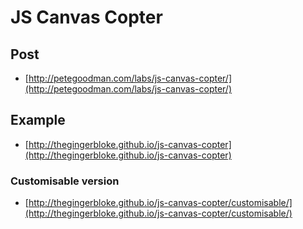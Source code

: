 # JS Canvas Copter

## Post

 - [http://petegoodman.com/labs/js-canvas-copter/](http://petegoodman.com/labs/js-canvas-copter/)

## Example

 - [http://thegingerbloke.github.io/js-canvas-copter](http://thegingerbloke.github.io/js-canvas-copter)

### Customisable version

 - [http://thegingerbloke.github.io/js-canvas-copter/customisable/](http://thegingerbloke.github.io/js-canvas-copter/customisable/)